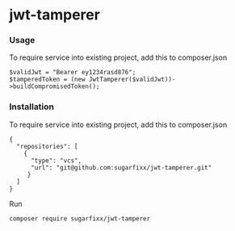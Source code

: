 # jwt-tamperer

### Usage


To require service into existing project, add this to composer.json
````
$validJwt = "Bearer ey1234rasd876";
$tamperedToken = (new JwtTamperer($validJwt))->buildCompromisedToken(); 
````


### Installation


To require service into existing project, add this to composer.json
````
{
  "repositories": [
    {
      "type": "vcs",
      "url": "git@github.com:sugarfixx/jwt-tamperer.git"
     }
  ]   
}
````
Run
```angular2html
composer require sugarfixx/jwt-tamperer
```
